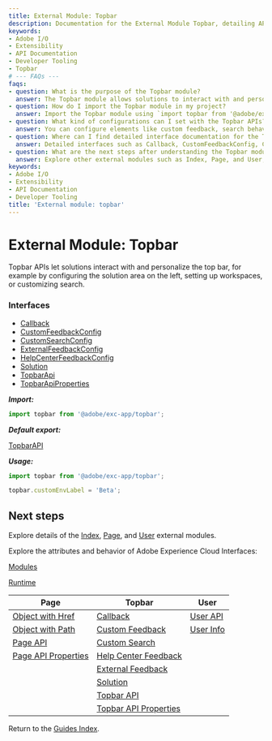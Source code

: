 ```yaml
---
title: External Module: Topbar
description: Documentation for the External Module Topbar, detailing APIs to interact with and personalize the top bar including configuration of solution areas, workspaces, and search customization.
keywords:
- Adobe I/O
- Extensibility
- API Documentation
- Developer Tooling
- Topbar
# --- FAQs ---
faqs:
- question: What is the purpose of the Topbar module?
  answer: The Topbar module allows solutions to interact with and personalize the top bar interface, such as configuring the solution area, workspaces, and customizing search options.
- question: How do I import the Topbar module in my project?
  answer: Import the Topbar module using `import topbar from '@adobe/exc-app/topbar';` in your TypeScript or JavaScript code.
- question: What kind of configurations can I set with the Topbar APIs?
  answer: You can configure elements like custom feedback, search behavior, solution areas, help center feedback, and workspace settings through various interfaces.
- question: Where can I find detailed interface documentation for the Topbar module?
  answer: Detailed interfaces such as Callback, CustomFeedbackConfig, CustomSearchConfig, and TopbarApi are linked within the documentation for in-depth reference.
- question: What are the next steps after understanding the Topbar module?
  answer: Explore other external modules such as Index, Page, and User, as well as Adobe Experience Cloud interfaces for a broader understanding of available APIs.
keywords:
- Adobe I/O
- Extensibility
- API Documentation
- Developer Tooling
title: 'External module: topbar'
---
```

# External Module: Topbar

Topbar APIs let solutions interact with and personalize the top bar, for example by configuring the solution area on the left, setting up workspaces, or customizing search.

### Interfaces

- [Callback](../interfaces/topbar-callback.md)
- [CustomFeedbackConfig](../interfaces/topbar-customfeedbackconfig.md)
- [CustomSearchConfig](../interfaces/topbar-customsearchconfig.md)
- [ExternalFeedbackConfig](../interfaces/topbar-externalfeedbackconfig.md)
- [HelpCenterFeedbackConfig](../interfaces/topbar-helpcenterfeedbackconfig.md)
- [Solution](../interfaces/topbar-solution.md)
- [TopbarApi](../interfaces/topbar-topbarapi.md)
- [TopbarApiProperties](../interfaces/topbar-topbarapiproperties.md)

***Import:***

```typescript
import topbar from '@adobe/exc-app/topbar';
```

***Default export:***

[TopbarAPI](../interfaces/topbar-topbarapi.md)

***Usage:***

```typescript
import topbar from '@adobe/exc-app/topbar';

topbar.customEnvLabel = 'Beta';
```

## Next steps

Explore details of the [Index](index.md), [Page](page.md), and [User](user.md) external modules.

Explore the attributes and behavior of Adobe Experience Cloud Interfaces:

[Modules](../interfaces/modules.md)

[Runtime](../interfaces/runtime.md)

| Page                                             | Topbar                                                     | User                          |
| ------------------------------------------------ | ---------------------------------------------------------- | ----------------------------- |
| [Object with Href](../interfaces/page-objectwithhref.md) | [Callback](../interfaces/topbar-callback.md)          | [User API](../interfaces/user-userapi.md)   |
| [Object with Path](../interfaces/page-objectwithpath.md)  | [Custom Feedback](../interfaces/topbar-customfeedbackconfig.md)        | [User Info](../interfaces/user-userinfo.md) |
| [Page API](../interfaces/page-pageapi.md)                      | [Custom Search](../interfaces/topbar-customsearchconfig.md)              |                               |
| [Page API Properties](../interfaces/page-pageapiproperties.md) | [Help Center Feedback](../interfaces/topbar-helpcenterfeedbackconfig.md) |                               |
|                                                  | [External Feedback](../interfaces/topbar-externalfeedbackconfig.md)      |                               |
|                                                  | [Solution](../interfaces/topbar-solution.md)                             |                               |
|                                                  | [Topbar API](../interfaces/topbar-topbarapi.md)                          |                               |
|                                                  | [Topbar API Properties](../interfaces/topbar-topbarapiproperties.md)     |                               |

Return to the [Guides Index](../../../index.md).
